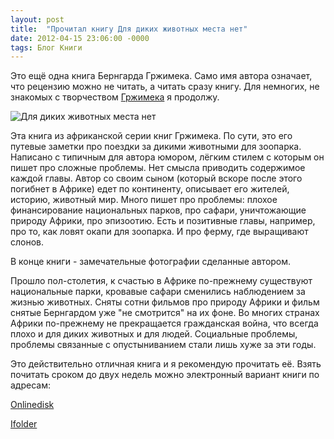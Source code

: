```yaml
---
layout: post
title:  "Прочитал книгу Для диких животных места нет"
date: 2012-04-15 23:06:00 -0000
tags: Блог Книги
---
```


Это ещё одна книга Бернгарда Гржимека. Само имя автора означает, что рецензию можно не читать, а читать сразу книгу. Для немногих, не знакомых с творчеством [Гржимека](http://ru.wikipedia.org/wiki/%D0%93%D1%80%D0%B6%D0%B8%D0%BC%D0%B5%D0%BA,_%D0%91%D0%B5%D1%80%D0%BD%D0%B0%D1%80%D0%B4) я продолжу.

![Для диких животных места нет](https://res.cloudinary.com/dlqc5rp9l/image/upload/v1648208026/covers/dly_dikih_mesta_net_title_en0jcf.jpg)

Эта книга из африканской серии книг Гржимека. По сути, это его путевые заметки про поездки за дикими животными для зоопарка. Написано с типичным для автора юмором, лёгким стилем с которым он пишет про сложные проблемы. Нет смысла приводить содержимое каждой главы. Автор со своим сыном (который вскоре после этого погибнет в Африке) едет по континенту, описывает его жителей, историю, животный мир. Много пишет про проблемы: плохое финансирование национальных парков, про сафари, уничтожающие природу Африки, про эпизоотию. Есть и позитивные главы, например, про то, как ловят окапи для зоопарка. И про ферму, где выращивают слонов. 

В конце книги - замечательные фотографии сделанные автором.

Прошло пол-столетия, к счастью в Африке по-прежнему существуют национальные парки, кровавые сафари сменились наблюдением за жизнью животных. Сняты сотни фильмов про природу Африки и фильм снятые Бернгардом уже "не смотрится" на их фоне. Во многих странах Африки по-прежнему не прекращается гражданская война, что всегда плохо и для диких животных и для людей. Социальные проблемы, проблемы связанные с опустыниванием стали лишь хуже за эти годы. 

Это действительно отличная книга и я рекомендую прочитать её. Взять почитать сроком до двух недель можно электронный вариант книги по адресам:

<a href="http://www.onlinedisk.ru/file/860688/">Onlinedisk</a>

<a href="http://infanata.ifolder.ru/29935335">Ifolder</a>